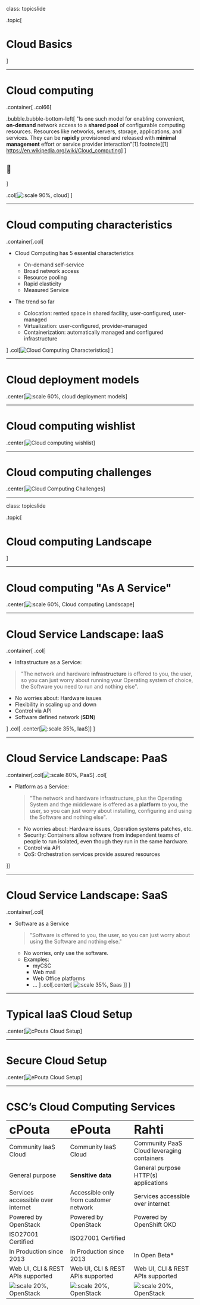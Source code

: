 class: topicslide

.topic[

# Cloud Basics

]

---

# Cloud computing

.container[
.col66[

.bubble.bubble-bottom-left[
"Is one such model for enabling convenient, **on-demand** network access to a **shared pool** of configurable computing resources. Resources like networks, servers, storage, applications, and services. They can be **rapidly** provisioned and released with **minimal management** effort or service provider interaction”[1].footnote[[1] <https://en.wikipedia.org/wiki/Cloud_computing>]
]

## 🙂

]

.col[![:scale 90%, cloud](/csc-cloud/img/cloud.png)]
]

---

# Cloud computing characteristics

.container[.col[

* Cloud Computing has 5 essential characteristics
  * On-demand self-service
  * Broad network access
  * Resource pooling
  * Rapid elasticity
  * Measured Service

* The trend so far
  * Colocation: rented space in shared facility, user-configured, user-managed
  * Virtualization: user-configured, provider-managed
  * Containerization: automatically managed and configured infrastructure

]
.col[![Cloud Computing Characteristics](/csc-cloud/img/cloud_Computing_characteristics.drawio.svg)]
]

---


# Cloud deployment models

.center[![:scale 60%, cloud deployment models](/csc-cloud/img/cloud_deployment_models.drawio.svg)]

---

# Cloud computing wishlist

.center[![Cloud computing wishlist](/csc-cloud/img/cloud_computing_wishlist.drawio.svg)]

---

# Cloud computing challenges

.center[![Cloud Computing Challenges](/csc-cloud/img/cloud_computing_challenges.drawio.svg)]

---
class: topicslide

.topic[

# Cloud computing Landscape

]

---

# Cloud computing "As A Service"

.center[![:scale 60%, Cloud computing Landscape](/csc-cloud/img/cloud_computing_landscape.drawio.svg)]

---

# Cloud Service Landscape: IaaS

.container[
.col[

* Infrastructure as a Service:

> "The network and hardware **infrastructure** is offered to you, the user, so you can just worry about running your Operating system of choice, the Software you need to run and nothing else".

  * No worries about: Hardware issues
  * Flexibility in scaling up and down
  * Control via API
  * Software defined network (**SDN**)

]
.col[
.center[![:scale 35%, IaaS](/csc-cloud/img/IaaS.drawio.svg)]]
]

---

# Cloud Service Landscape: PaaS

.container[.col[![:scale 80%, PaaS](/csc-cloud/img/PaaS.drawio.svg)]
.col[

* Platform as a Service:

  > "The network and hardware infrastructure, plus the Operating System and thge middleware is offered as a **platform** to you, the user, so you can just worry about installing, configuring and using the Software and nothing else".

  * No worries about: Hardware issues, Operation systems patches, etc.
  * Security: Containers allow software from independent teams of people to run isolated, even though they run in the same hardware.
  * Control via API
  * QoS: Orchestration services provide assured resources

]]

---

# Cloud Service Landscape: SaaS

.container[.col[

* Software as a Service

  > "Software is offered to you, the user, so you can just worry about using the Software and nothing else."

  * No worries, only use the software.
  * Examples:
     * myCSC
     * Web mail
     * Web Office platforms
     * ...
]
.col[.center[
![:scale 35%, Saas](/csc-cloud/img/SaaS.drawio.svg)
    ]]
]

---

# Typical IaaS Cloud Setup

.center[![cPouta Cloud Setup](/csc-cloud/img/cpouta_cloud_setup.drawio.svg)]

---

# Secure Cloud Setup

.center[![ePouta Cloud Setup](/csc-cloud/img/epouta_cloud_setup.drawio.svg)]

---

# CSC’s Cloud Computing Services

|<font size="6">cPouta</font>|<font size="6">ePouta</font>|<font size="6">Rahti</font>|
|:-|:-|:-|
|Community IaaS Cloud|Community IaaS Cloud|Community PaaS Cloud leveraging containers|
|General purpose|**Sensitive data**|General purpose HTTP(s) applications|
|Services accessible over internet|Accessible only from customer network|Services accessible over internet|
|Powered by OpenStack|Powered by OpenStack|Powered by OpenShift OKD|
|ISO27001 Certified|ISO27001 Certified||
|In Production since 2013|In Production since 2013|In Open Beta\*|
|Web UI, CLI & REST APIs supported|Web UI, CLI & REST APIs supported|Web UI, CLI & REST APIs supported|
|![:scale 20%, OpenStack](/csc-cloud/img/openStack.png)|![:scale 20%, OpenStack](/csc-cloud/img/openStack.png)|![:scale 20%, OpenStack](/csc-cloud/img/openshift-logo.png)|


